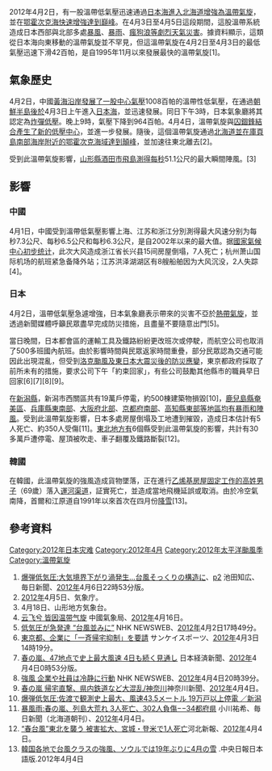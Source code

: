 2012年4月2日，有一股溫帶低氣壓迅速通過[日本海進入](../Page/日本海.md "wikilink")[北海道增強為溫帶氣旋](../Page/北海道.md "wikilink")，並在[鄂霍次克海快速增強達到巔峰](../Page/鄂霍次克海.md "wikilink")。在4月3日至4月5日這段期間，這股溫帶系統造成日本西部與北部多處[暴風](../Page/蒲福氏風級.md "wikilink")、[暴雨](../Page/暴雨.md "wikilink")、[瘋狗浪等劇烈天氣災害](../Page/瘋狗浪.md "wikilink")。據資料顯示，這類從日本海向東移動的溫帶氣旋並不罕見，但這溫帶氣旋在4月2日至4月3日的最低氣壓迅速下滑42百帕，是自1995年11月以來發展最快的溫帶氣旋\[1\]。

## 氣象歷史

4月2日，中國[黃海沿岸發展了一股中心氣壓](https://zh.wikipedia.org/wiki/黃海 "wikilink")1008百帕的溫帶性低氣壓，在通過[朝鮮半島後於](https://zh.wikipedia.org/wiki/朝鮮半島 "wikilink")4月3日上午進入[日本海](../Page/日本海.md "wikilink")，並迅速發展。同日下午3時，日本氣象廳將其認定為[炸彈低壓](https://zh.wikipedia.org/wiki/炸彈低壓 "wikilink")。晚上9時，氣壓下降到964百帕。4月4日，溫帶氣旋與[囚錮鋒結合產生了新的低壓中心](https://zh.wikipedia.org/wiki/囚錮鋒 "wikilink")，並進一步發展。隨後，這個溫帶氣旋通過[北海道並在](../Page/北海道.md "wikilink")[庫頁島南部海岸附近的鄂霍次克海域達到顛峰](https://zh.wikipedia.org/wiki/庫頁島 "wikilink")，並加速往東北離去\[2\]。

受到此溫帶氣旋影響，[山形縣](https://zh.wikipedia.org/wiki/山形縣 "wikilink")[酒田市](../Page/酒田市.md "wikilink")[飛島測得每秒](../Page/飛島.md "wikilink")51.1公尺的最大瞬間陣風。\[3\]

## 影響

### 中國

4月1日，中國受到溫帶低氣壓影響上海、江苏和浙江分別測得最大风速分别为每秒7.3公尺、每秒6.5公尺和每秒6.3公尺，是自2002年以来的最大值。据[國家氣候中心初步统计](https://zh.wikipedia.org/wiki/國家氣候中心 "wikilink")，此次大风造成浙江省长兴县15间房屋倒塌，7人死亡；杭州萧山国际机场的航班紧急备降外站；江苏洪泽湖湖区有8艘船舶因为大风沉没，2人失踪\[4\]。

### 日本

4月2日，溫帶低氣壓急遽增強，日本氣象廳表示帶來的災害不亞於[熱帶氣旋](../Page/熱帶氣旋.md "wikilink")，並透過新聞媒體呼籲民眾盡早完成防災措施，且盡量不要隨意出門\[5\]。

當日晚間，日本都會區的運輸工具及鐵路紛紛更改班次或停駛，而航空公司也取消了500多班國內航班。由於影響時間與民眾返家時間重疊，部分民眾認為交通可能因此出現混亂，但受到[洛克颱風及](../Page/颱風洛克_\(2011年\).md "wikilink")[東日本大震災後的防災應變](../Page/東日本大震災.md "wikilink")，東京都政府採取了前所未有的措施，要求公司下午「約束回家」，有些公司鼓勵其他縣市的職員早日回家\[6\]\[7\]\[8\]\[9\]。

在[新潟縣](https://zh.wikipedia.org/wiki/新潟縣 "wikilink")，新潟市西關區共有19萬戶停電，約500棟建築物損毀\[10\]，[鹿兒島縣](https://zh.wikipedia.org/wiki/鹿兒島縣 "wikilink")[奄美區](../Page/奄美群島.md "wikilink")、[兵庫縣東南部](https://zh.wikipedia.org/wiki/兵庫縣 "wikilink")、[大阪府北部](https://zh.wikipedia.org/wiki/大阪府 "wikilink")、[京都府南部](https://zh.wikipedia.org/wiki/京都府 "wikilink")、[高知縣東部等地區均有](https://zh.wikipedia.org/wiki/高知縣 "wikilink")[暴雨和](../Page/暴雨.md "wikilink")[陣風](https://zh.wikipedia.org/wiki/陣風 "wikilink")。受到此溫帶氣旋影響，日本多處房屋倒塌及工地遭到摧毀，造成日本估計有5人死亡、約350人受傷\[11\]。[東北地方有](https://zh.wikipedia.org/wiki/東北地方 "wikilink")6個縣受到此溫帶氣旋的影響，共計有30多萬戶遭停電、屋頂被吹走、車子翻覆及鐵路斷裂\[12\]。

### 韓國

在韓國，此溫帶氣旋的強風造成貨物墜落，正在進行[乙烯基房屋固定工作的高姓男子](https://zh.wikipedia.org/wiki/乙烯基 "wikilink")（69歲）落入[運河渠道](https://zh.wikipedia.org/wiki/運河 "wikilink")，証實死亡，並造成當地飛機延誤或取消。由於冷空氣南降，首爾和江原道自1991年以來首次在四月份[降雪](../Page/雪.md "wikilink")\[13\]。

## 參考資料

[Category:2012年日本灾难](https://zh.wikipedia.org/wiki/Category:2012年日本灾难 "wikilink")
[Category:2012年4月](https://zh.wikipedia.org/wiki/Category:2012年4月 "wikilink")
[Category:2012年太平洋颱風季](https://zh.wikipedia.org/wiki/Category:2012年太平洋颱風季 "wikilink")
[Category:溫帶氣旋](https://zh.wikipedia.org/wiki/Category:溫帶氣旋 "wikilink")

1.  [爆弾低気圧:大気境界下がり渦発生…台風そっくりの構造に](https://web.archive.org/web/20120420225754/http://mainichi.jp/select/news/20120407k0000m040056000c.html)、[p2](https://web.archive.org/web/20120426132127/http://mainichi.jp/select/news/20120407k0000m040056000c2.html)
    池田知広、毎日新聞、[2012年](../Page/2012年.md "wikilink")4月6日22時53分版。
2.   [2012年](../Page/2012年.md "wikilink")4月5日、気象庁。
3.  4月18日、山形地方気象台。
4.  [云飞兮
    皆因温带气旋](http://www.cma.gov.cn/2011qxfw/2011qqxkp/2011qkpdt/201204/t20120416_169598.html)
     中國氣象局、[2012年](../Page/2012年.md "wikilink")4月16日。
5.  [低気圧が急発達
    “台風並みに”](https://web.archive.org/web/20120404163530/http://www3.nhk.or.jp/news/html/20120402/k10014151811000.html)
    NHK NEWSWEB、[2012年](../Page/2012年.md "wikilink")4月2日17時49分。
6.  [東京都、企業に「一斉帰宅抑制」を要請](https://archive.is/20120908203420/www.sanspo.com/geino/news/20120403/sot12040314220010-n1.html)
    サンケイスポーツ、[2012年](../Page/2012年.md "wikilink")4月3日14時19分。
7.  [春の嵐、47地点で史上最大風速 4日も続く見通し](http://www.nikkei.com/article/DGXNASDG0302T_T00C12A4000000/)
     日本経済新聞、[2012年](../Page/2012年.md "wikilink")4月4日0時53分版。
8.  [強風
    企業や社員は冷静に行動](https://web.archive.org/web/20120407081906/http://www3.nhk.or.jp/news/html/20120404/k10014218831000.html)
    NHK NEWSWEB、[2012年](../Page/2012年.md "wikilink")4月4日20時39分。
9.  [春の嵐
    帰宅直撃、県内鉄道など大混乱/神奈川](http://news.kanaloco.jp/localnews/article/1204030040/)神奈川新聞、[2012年](../Page/2012年.md "wikilink")4月4日。
10. [爆弾低気圧:佐渡で観測史上最大、風速43.5メートル 19万戸以上停電
    ／新潟](http://mainichi.jp/area/niigata/news/20120405ddlk15040004000c.html)
11. [暴風雨:春の嵐、列島大荒れ 3人死亡、302人負傷−−34都府県](https://web.archive.org/web/20120426132143/http://mainichi.jp/area/hokkaido/news/20120404ddr001040010000c.html)
    小川祐希、毎日新聞（北海道朝刊）、[2012年](../Page/2012年.md "wikilink")4月4日。
12. [“春台風”東北を襲う
    被害拡大、宮城・登米で1人死亡](https://web.archive.org/web/20120408082235/http://www.kahoku.co.jp/news/2012/04/20120404t73032.htm)河北新報、[2012年](../Page/2012年.md "wikilink")4月4日。
13. [韓国各地で台風クラスの強風、ソウルでは19年ぶりに4月の雪](http://japanese.joins.com/article/821/149821.html?servcode=400&sectcode=400)
    .中央日報日本語版.2012年4月4日